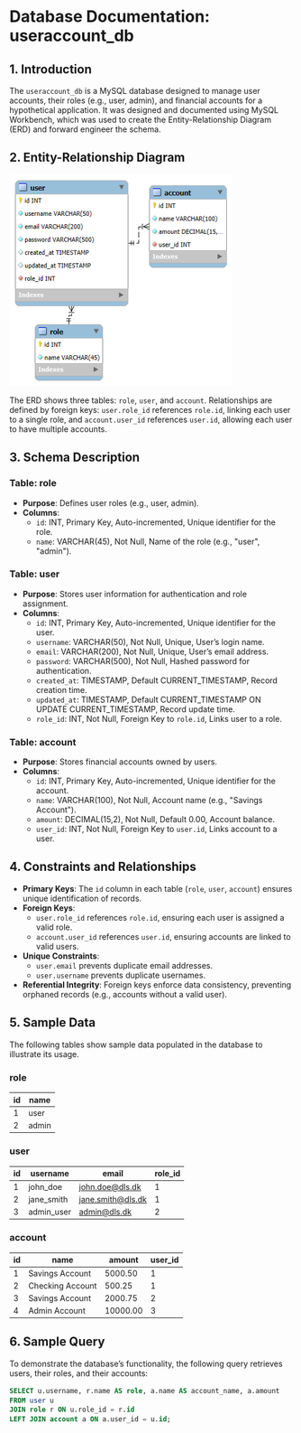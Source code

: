 # Database Documentation: useraccount_db

## 1. Introduction
The `useraccount_db` is a MySQL database designed to manage user accounts, their roles (e.g., user, admin), and financial accounts for a hypothetical application. It was designed and documented using MySQL Workbench, which was used to create the Entity-Relationship Diagram (ERD) and forward engineer the schema.

## 2. Entity-Relationship Diagram
![ERD Diagram](erd.png "ERD of useraccount_db")

The ERD shows three tables: `role`, `user`, and `account`. Relationships are defined by foreign keys: `user.role_id` references `role.id`, linking each user to a single role, and `account.user_id` references `user.id`, allowing each user to have multiple accounts.

## 3. Schema Description
### Table: role
- **Purpose**: Defines user roles (e.g., user, admin).
- **Columns**:
  - `id`: INT, Primary Key, Auto-incremented, Unique identifier for the role.
  - `name`: VARCHAR(45), Not Null, Name of the role (e.g., "user", "admin").

### Table: user
- **Purpose**: Stores user information for authentication and role assignment.
- **Columns**:
  - `id`: INT, Primary Key, Auto-incremented, Unique identifier for the user.
  - `username`: VARCHAR(50), Not Null, Unique, User’s login name.
  - `email`: VARCHAR(200), Not Null, Unique, User’s email address.
  - `password`: VARCHAR(500), Not Null, Hashed password for authentication.
  - `created_at`: TIMESTAMP, Default CURRENT_TIMESTAMP, Record creation time.
  - `updated_at`: TIMESTAMP, Default CURRENT_TIMESTAMP ON UPDATE CURRENT_TIMESTAMP, Record update time.
  - `role_id`: INT, Not Null, Foreign Key to `role.id`, Links user to a role.

### Table: account
- **Purpose**: Stores financial accounts owned by users.
- **Columns**:
  - `id`: INT, Primary Key, Auto-incremented, Unique identifier for the account.
  - `name`: VARCHAR(100), Not Null, Account name (e.g., "Savings Account").
  - `amount`: DECIMAL(15,2), Not Null, Default 0.00, Account balance.
  - `user_id`: INT, Not Null, Foreign Key to `user.id`, Links account to a user.

## 4. Constraints and Relationships
- **Primary Keys**: The `id` column in each table (`role`, `user`, `account`) ensures unique identification of records.
- **Foreign Keys**:
  - `user.role_id` references `role.id`, ensuring each user is assigned a valid role.
  - `account.user_id` references `user.id`, ensuring accounts are linked to valid users.
- **Unique Constraints**:
  - `user.email` prevents duplicate email addresses.
  - `user.username` prevents duplicate usernames.
- **Referential Integrity**: Foreign keys enforce data consistency, preventing orphaned records (e.g., accounts without a valid user).

## 5. Sample Data
The following tables show sample data populated in the database to illustrate its usage.

### role
| id | name  |
|----|-------|
| 1  | user  |
| 2  | admin |

### user
| id | username    | email             | role_id |
|----|-------------|-------------------|---------|
| 1  | john_doe    | john.doe@dls.dk   | 1       |
| 2  | jane_smith  | jane.smith@dls.dk | 1       |
| 3  | admin_user  | admin@dls.dk      | 2       |

### account
| id | name              | amount  | user_id |
|----|-------------------|---------|---------|
| 1  | Savings Account   | 5000.50 | 1       |
| 2  | Checking Account  | 500.25  | 1       |
| 3  | Savings Account   | 2000.75 | 2       |
| 4  | Admin Account     | 10000.00| 3       |

## 6. Sample Query
To demonstrate the database’s functionality, the following query retrieves users, their roles, and their accounts:

```sql
SELECT u.username, r.name AS role, a.name AS account_name, a.amount
FROM user u
JOIN role r ON u.role_id = r.id
LEFT JOIN account a ON a.user_id = u.id;